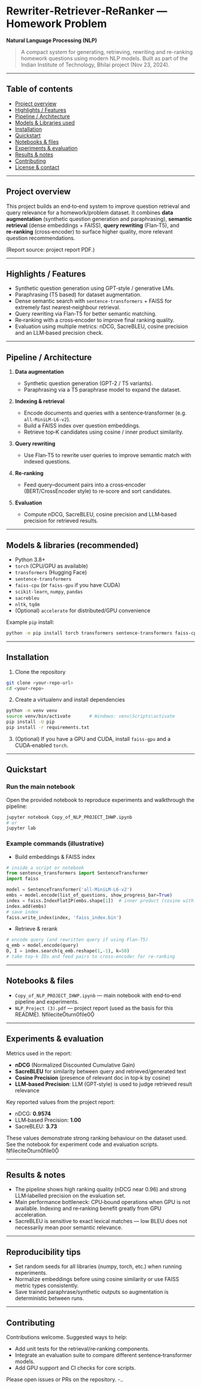 # Rewriter‑Retriever‑ReRanker — Homework Problem

**Natural Language Processing (NLP)**

> A compact system for generating, retrieving, rewriting and re-ranking homework questions using modern NLP models. Built as part of the Indian Institute of Technology, Bhilai project (Nov 23, 2024).

---

## Table of contents

* [Project overview](#project-overview)
* [Highlights / Features](#highlights--features)
* [Pipeline / Architecture](#pipeline--architecture)
* [Models & Libraries used](#models--libraries-used)
* [Installation](#installation)
* [Quickstart](#quickstart)
* [Notebooks & files](#notebooks--files)
* [Experiments & evaluation](#experiments--evaluation)
* [Results & notes](#results--notes)
* [Contributing](#contributing)
* [License & contact](#license--contact)

---

## Project overview

This project builds an end‑to‑end system to improve question retrieval and query relevance for a homework/problem dataset. It combines **data augmentation** (synthetic question generation and paraphrasing), **semantic retrieval** (dense embeddings + FAISS), **query rewriting** (Flan‑T5), and **re‑ranking** (cross‑encoder) to surface higher quality, more relevant question recommendations.

(Report source: project report PDF.)

---

## Highlights / Features

* Synthetic question generation using GPT‑style / generative LMs.
* Paraphrasing (T5 based) for dataset augmentation.
* Dense semantic search with `sentence-transformers` + FAISS for extremely fast nearest‑neighbour retrieval.
* Query rewriting via Flan‑T5 for better semantic matching.
* Re‑ranking with a cross‑encoder to improve final ranking quality.
* Evaluation using multiple metrics: nDCG, SacreBLEU, cosine precision and an LLM‑based precision check.

---

## Pipeline / Architecture

1. **Data augmentation**

   * Synthetic question generation (GPT‑2 / T5 variants).
   * Paraphrasing via a T5 paraphrase model to expand the dataset.

2. **Indexing & retrieval**

   * Encode documents and queries with a sentence‑transformer (e.g. `all‑MiniLM‑L6‑v2`).
   * Build a FAISS index over question embeddings.
   * Retrieve top‑K candidates using cosine / inner product similarity.

3. **Query rewriting**

   * Use Flan‑T5 to rewrite user queries to improve semantic match with indexed questions.

4. **Re‑ranking**

   * Feed query–document pairs into a cross‑encoder (BERT/CrossEncoder style) to re‑score and sort candidates.

5. **Evaluation**

   * Compute nDCG, SacreBLEU, cosine precision and LLM‑based precision for retrieved results.

---

## Models & libraries (recommended)

* Python 3.8+
* `torch` (CPU/GPU as available)
* `transformers` (Hugging Face)
* `sentence-transformers`
* `faiss-cpu` (or `faiss-gpu` if you have CUDA)
* `scikit-learn`, `numpy`, `pandas`
* `sacrebleu`
* `nltk`, `tqdm`
* (Optional) `accelerate` for distributed/GPU convenience

Example `pip` install:

```bash
python -m pip install torch transformers sentence-transformers faiss-cpu scikit-learn pandas sacrebleu nltk tqdm
```

---

## Installation

1. Clone the repository

```bash
git clone <your-repo-url>
cd <your-repo>
```

2. Create a virtualenv and install dependencies

```bash
python -m venv venv
source venv/bin/activate       # Windows: venv\Scripts\activate
pip install -U pip
pip install -r requirements.txt
```

3. (Optional) If you have a GPU and CUDA, install `faiss-gpu` and a CUDA‑enabled `torch`.

---

## Quickstart

### Run the main notebook

Open the provided notebook to reproduce experiments and walkthrough the pipeline:

```bash
jupyter notebook Copy_of_NLP_PROJECT_IHWP.ipynb
# or
jupyter lab
```

### Example commands (illustrative)

* Build embeddings & FAISS index

```python
# inside a script or notebook
from sentence_transformers import SentenceTransformer
import faiss

model = SentenceTransformer('all-MiniLM-L6-v2')
embs = model.encode(list_of_questions, show_progress_bar=True)
index = faiss.IndexFlatIP(embs.shape[1])  # inner product (cosine with normalized vectors)
index.add(embs)
# save index
faiss.write_index(index, 'faiss_index.bin')
```

* Retrieve & rerank

```python
# encode query (and rewritten query if using Flan-T5)
q_emb = model.encode(query)
D, I = index.search(q_emb.reshape(1,-1), k=50)
# take top-k IDs and feed pairs to cross-encoder for re-ranking
```

---

## Notebooks & files

* `Copy_of_NLP_PROJECT_IHWP.ipynb` — main notebook with end‑to‑end pipeline and experiments.
* `NLP_Project (3).pdf` — project report (used as the basis for this README). fileciteturn0file0

---

## Experiments & evaluation

Metrics used in the report:

* **nDCG** (Normalized Discounted Cumulative Gain)
* **SacreBLEU** for similarity between query and retrieved/generated text
* **Cosine Precision** (presence of relevant doc in top‑k by cosine)
* **LLM‑based Precision**: LLM (GPT‑style) is used to judge retrieved result relevance

Key reported values from the project report:

* nDCG: **0.9574**
* LLM‑based Precision: **1.00**
* SacreBLEU: **3.73**

These values demonstrate strong ranking behaviour on the dataset used. See the notebook for experiment code and evaluation scripts. fileciteturn0file0

---

## Results & notes

* The pipeline shows high ranking quality (nDCG near 0.96) and strong LLM‑labelled precision on the evaluation set.
* Main performance bottleneck: CPU‑bound operations when GPU is not available. Indexing and re‑ranking benefit greatly from GPU acceleration.
* SacreBLEU is sensitive to exact lexical matches — low BLEU does not necessarily mean poor semantic relevance.

---

## Reproducibility tips

* Set random seeds for all libraries (numpy, torch, etc.) when running experiments.
* Normalize embeddings before using cosine similarity or use FAISS metric types consistently.
* Save trained paraphrase/synthetic outputs so augmentation is deterministic between runs.

---

## Contributing

Contributions welcome. Suggested ways to help:

* Add unit tests for the retrieval/re‑ranking components.
* Integrate an evaluation suite to compare different sentence‑transformer models.
* Add GPU support and CI checks for core scripts.

Please open issues or PRs on the repository.
-..
